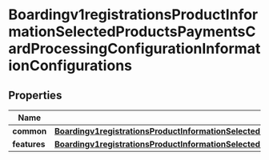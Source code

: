 
# Boardingv1registrationsProductInformationSelectedProductsPaymentsCardProcessingConfigurationInformationConfigurations

## Properties
Name | Type | Description | Notes
------------ | ------------- | ------------- | -------------
**common** | [**Boardingv1registrationsProductInformationSelectedProductsPaymentsCardProcessingConfigurationInformationConfigurationsCommon**](Boardingv1registrationsProductInformationSelectedProductsPaymentsCardProcessingConfigurationInformationConfigurationsCommon.md) |  |  [optional]
**features** | [**Boardingv1registrationsProductInformationSelectedProductsPaymentsCardProcessingConfigurationInformationConfigurationsFeatures**](Boardingv1registrationsProductInformationSelectedProductsPaymentsCardProcessingConfigurationInformationConfigurationsFeatures.md) |  |  [optional]



